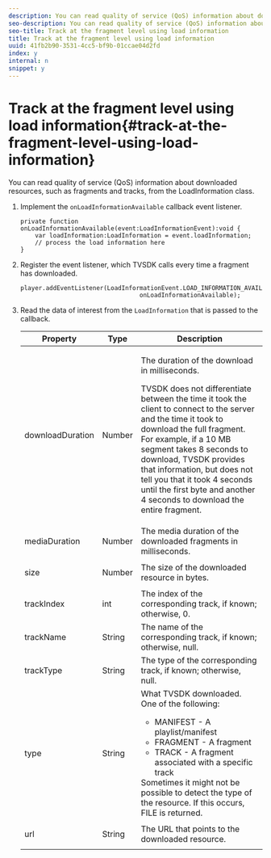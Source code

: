 ```yaml
---
description: You can read quality of service (QoS) information about downloaded resources, such as fragments and tracks, from the LoadInformation class.
seo-description: You can read quality of service (QoS) information about downloaded resources, such as fragments and tracks, from the LoadInformation class.
seo-title: Track at the fragment level using load information
title: Track at the fragment level using load information
uuid: 41fb2b90-3531-4cc5-bf9b-01ccae04d2fd
index: y
internal: n
snippet: y
---
```


# Track at the fragment level using load information{#track-at-the-fragment-level-using-load-information}

You can read quality of service (QoS) information about downloaded resources, such as fragments and tracks, from the LoadInformation class.

1. Implement the `onLoadInformationAvailable` callback event listener.

   ```
   private function onLoadInformationAvailable(event:LoadInformationEvent):void { 
       var loadInformation:LoadInformation = event.loadInformation; 
       // process the load information here     
   }
   ```

1. Register the event listener, which TVSDK calls every time a fragment has downloaded.

   ```
   player.addEventListener(LoadInformationEvent.LOAD_INFORMATION_AVAILABLE,  
                                    onLoadInformationAvailable);
   ```

1. Read the data of interest from the `LoadInformation` that is passed to the callback.

   <table id="table_75E61A2EB25E435DB631166A7FF64757"> 
   <thead> 
   <tr> 
      <th colname="col01" class="entry"> Property </th> 
      <th colname="col1" class="entry"> Type </th> 
      <th colname="col2" class="entry"> Description </th> 
   </tr> 
   </thead>
   <tbody> 
   <tr> 
      <td colname="col01"> <span class="codeph"> downloadDuration </span> </td> 
      <td colname="col1"> <p>Number </p> </td> 
      <td colname="col2"> <p>The duration of the download in milliseconds. </p> <p>TVSDK does not differentiate between the time it took the client to connect to the server and the time it took to download the full fragment. For example, if a 10 MB segment takes 8 seconds to download, TVSDK provides that information, but does not tell you that it took 4 seconds until the first byte and another 4 seconds to download the entire fragment. </p> </td> 
   </tr> 
   <tr> 
      <td colname="col01"> <span class="codeph"> mediaDuration </span> </td> 
      <td colname="col1"> <p>Number </p> </td> 
      <td colname="col2"> The media duration of the downloaded fragments in milliseconds. </td> 
   </tr> 
   <tr> 
      <td colname="col01"> <span class="codeph"> size </span> </td> 
      <td colname="col1"> <p>Number </p> </td> 
      <td colname="col2"> The size of the downloaded resource in bytes. </td> 
   </tr> 
   <tr> 
      <td colname="col01"> <span class="codeph"> trackIndex </span> </td> 
      <td colname="col1"> <p>int </p> </td> 
      <td colname="col2"> The index of the corresponding track, if known; otherwise, 0. </td> 
   </tr> 
   <tr> 
      <td colname="col01"> <span class="codeph"> trackName </span> </td> 
      <td colname="col1"> <p>String </p> </td> 
      <td colname="col2"> The name of the corresponding track, if known; otherwise, null. </td> 
   </tr> 
   <tr> 
      <td colname="col01"> <span class="codeph"> trackType </span> </td> 
      <td colname="col1"> <p>String </p> </td> 
      <td colname="col2"> The type of the corresponding track, if known; otherwise, null. </td> 
   </tr> 
   <tr> 
      <td colname="col01"> <span class="codeph"> type </span> </td> 
      <td colname="col1"> <p>String </p> </td> 
      <td colname="col2"> What TVSDK downloaded. One of the following: 
      <ul id="ul_FA02F42D109344F4866073908CA4E835"> 
      <li id="li_0E2D3EBCAB58477FB5EA526C54FACFFB">MANIFEST - A playlist/manifest </li> 
      <li id="li_D7894C2F0CB64C909C6398288EA5683A">FRAGMENT - A fragment </li> 
      <li id="li_4D4FEDB7704C411B80891B5028B0C20E">TRACK - A fragment associated with a specific track </li> 
      </ul> Sometimes it might not be possible to detect the type of the resource. If this occurs, FILE is returned. </td> 
   </tr> 
   <tr> 
      <td colname="col01"> <span class="codeph"> url </span> </td> 
      <td colname="col1"> <p>String </p> </td> 
      <td colname="col2"> The URL that points to the downloaded resource. </td> 
   </tr> 
   </tbody> 
   </table> 
